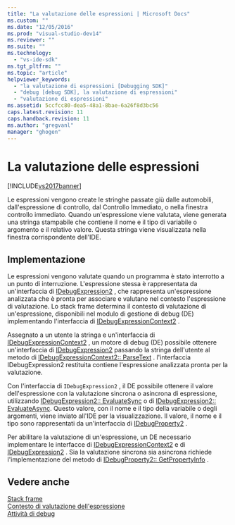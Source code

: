 ```yaml
---
title: "La valutazione delle espressioni | Microsoft Docs"
ms.custom: ""
ms.date: "12/05/2016"
ms.prod: "visual-studio-dev14"
ms.reviewer: ""
ms.suite: ""
ms.technology: 
  - "vs-ide-sdk"
ms.tgt_pltfrm: ""
ms.topic: "article"
helpviewer_keywords: 
  - "la valutazione di espressioni [Debugging SDK]"
  - "debug [debug SDK], la valutazione di espressioni"
  - "valutazione di espressioni"
ms.assetid: 5ccfcc80-dea5-48a1-8bae-6a26f8d3bc56
caps.latest.revision: 11
caps.handback.revision: 11
ms.author: "gregvanl"
manager: "ghogen"
---
```

# La valutazione delle espressioni
[!INCLUDE[vs2017banner](../../code-quality/includes/vs2017banner.md)]

Le espressioni vengono create le stringhe passate giù dalle automobili, dall'espressione di controllo, dal Controllo Immediato, o nella finestra controllo immediato.  Quando un'espressione viene valutata, viene generata una stringa stampabile che contiene il nome e il tipo di variabile o argomento e il relativo valore.  Questa stringa viene visualizzata nella finestra corrispondente dell'IDE.  
  
## Implementazione  
 Le espressioni vengono valutate quando un programma è stato interrotto a un punto di interruzione.  L'espressione stessa è rappresentata da un'interfaccia di [IDebugExpression2](../../extensibility/debugger/reference/idebugexpression2.md) , che rappresenta un'espressione analizzata che è pronta per associare e valutano nel contesto l'espressione di valutazione.  Lo stack frame determina il contesto di valutazione di un'espressione, disponibili nel modulo di gestione di debug \(DE\) implementando l'interfaccia di [IDebugExpressionContext2](../../extensibility/debugger/reference/idebugexpressioncontext2.md) .  
  
 Assegnato a un utente la stringa e un'interfaccia di [IDebugExpressionContext2](../../extensibility/debugger/reference/idebugexpressioncontext2.md) , un motore di debug \(DE\) possibile ottenere un'interfaccia di [IDebugExpression2](../../extensibility/debugger/reference/idebugexpression2.md) passando la stringa dell'utente al metodo di [IDebugExpressionContext2:: ParseText](../../extensibility/debugger/reference/idebugexpressioncontext2-parsetext.md) .  l'interfaccia IDebugExpression2 restituita contiene l'espressione analizzata pronta per la valutazione.  
  
 Con l'interfaccia di `IDebugExpression2` , il DE possibile ottenere il valore dell'espressione con la valutazione sincrona o asincrona di espressione, utilizzando [IDebugExpression2:: EvaluateSync](../../extensibility/debugger/reference/idebugexpression2-evaluatesync.md) o di [IDebugExpression2:: EvaluateAsync](../../extensibility/debugger/reference/idebugexpression2-evaluateasync.md).  Questo valore, con il nome e il tipo della variabile o degli argomenti, viene inviato all'IDE per la visualizzazione.  Il valore, il nome e il tipo sono rappresentati da un'interfaccia di [IDebugProperty2](../../extensibility/debugger/reference/idebugproperty2.md) .  
  
 Per abilitare la valutazione di un'espressione, un DE necessario implementare le interfacce di [IDebugExpressionContext2](../../extensibility/debugger/reference/idebugexpressioncontext2.md) e di [IDebugExpression2](../../extensibility/debugger/reference/idebugexpression2.md) .  Sia la valutazione sincrona sia asincrona richiede l'implementazione del metodo di [IDebugProperty2:: GetPropertyInfo](../../extensibility/debugger/reference/idebugproperty2-getpropertyinfo.md) .  
  
## Vedere anche  
 [Stack frame](../../extensibility/debugger/stack-frames.md)   
 [Contesto di valutazione dell'espressione](../../extensibility/debugger/expression-evaluation-context.md)   
 [Attività di debug](../../extensibility/debugger/debugging-tasks.md)